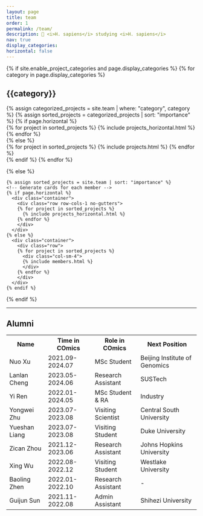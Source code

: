 ```yaml
---
layout: page
title: team
order: 1
permalink: /team/
description: 🥷 <i>H. sapiens</i> studying <i>H. sapiens</i>
nav: true
display_categories: 
horizontal: false
---
```


<div class="projects">
  {% if site.enable_project_categories and page.display_categories %}
  <!-- Display categorized projects -->
    {% for category in page.display_categories %}
      <h2 class="category">{{category}}</h2>
      {% assign categorized_projects = site.team | where: "category", category %}
      {% assign sorted_projects = categorized_projects | sort: "importance" %}
      <!-- Generate cards for each project -->
      {% if page.horizontal %}
        <div class="container">
          <div class="row row-cols-2">
          {% for project in sorted_projects %}
            {% include projects_horizontal.html %}
          {% endfor %}
          </div>
        </div>
      {% else %}
        <div class="grid">
          {% for project in sorted_projects %}
            {% include projects.html %}
          {% endfor %}
        </div>
      {% endif %}
    {% endfor %}

  {% else %}
  <!-- Display projects without categories -->
    {% assign sorted_projects = site.team | sort: "importance" %}
    <!-- Generate cards for each member -->
    {% if page.horizontal %}
      <div class="container">
        <div class="row row-cols-1 no-gutters">
        {% for project in sorted_projects %}
          {% include projects_horizontal.html %}
        {% endfor %}
        </div>
      </div>
    {% else %}
      <div class="container">
        <div class="row">
        {% for project in sorted_projects %}
          <div class="col-sm-4">
          {% include members.html %}
          </div>
        {% endfor %}
        </div>
      </div>
    {% endif %}

  {% endif %}

  <hr>
  <h2>Alumni</h2>
  <table style="width:100%">
    <tr>
      <th>Name</th>
      <th>Time in COmics</th>
      <th>Role in COmics</th>
      <th>Next Position</th>
    </tr>
    <tr>
      <td>Nuo Xu</td>
      <td>2021.09-2024.07</td>
      <td>MSc Student</td>
      <td>Beijing Institute of Genomics</td>
    </tr>  
    <tr>
      <td>Lanlan Cheng</td>
      <td>2023.05-2024.06</td>
      <td>Research Assistant</td>
      <td>SUSTech</td>
    </tr>    
    <tr>
      <td>Yi Ren</td>
      <td>2022.01-2024.05</td>
      <td>MSc Student & RA</td>
      <td>Industry</td>
    </tr>
    <tr>
      <td>Yongwei Zhu</td>
      <td>2023.07-2023.08</td>
      <td>Visiting Scientist</td>
      <td>Central South University</td>
    </tr>      
    <tr>
      <td>Yueshan Liang</td>
      <td>2023.07-2023.08</td>
      <td>Visiting Student</td>
      <td>Duke University</td>
    </tr>
    <tr>
      <td>Zican Zhou</td>
      <td>2021.12-2023.06</td>
      <td>Research Assistant</td>
      <td>Johns Hopkins University</td>
    </tr>   
    <tr>
      <td>Xing Wu</td>
      <td>2022.08-2022.12</td>
      <td>Visiting Student</td>
      <td>Westlake University</td>
    </tr>
    <tr>
      <td>Baoling Zhen</td>
      <td>2022.01-2022.10</td>
      <td>Research Assistant</td>
      <td>-</td>
    </tr> 
    <tr>
      <td>Guijun Sun</td>
      <td>2021.11-2022.08</td>
      <td>Admin Assistant</td>
      <td>Shihezi University</td>
    </tr>
  </table>
</div>